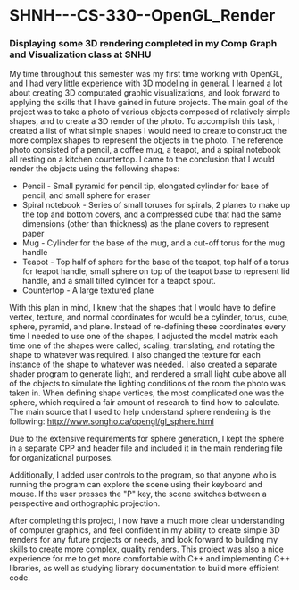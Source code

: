 # SHNH---CS-330--OpenGL_Render
### Displaying some 3D rendering completed in my Comp Graph and Visualization class at SNHU
My time throughout this semester was my first time working with OpenGL, and I had very little experience with 3D modeling in general. I learned a lot about creating 3D computated graphic visualizations, and look forward to applying the skills that I have gained in future projects. 
The main goal of the project was to take a photo of various objects composed of relatively simple shapes, and to create a 3D render of the photo. To accomplish this task, I created a list of what simple shapes I would need to create to construct the more complex shapes to represent the objects in the photo.
The reference photo consisted of a pencil, a coffee mug, a teapot, and a spiral notebook all resting on a kitchen countertop. I came to the conclusion that I would render the objects using the following shapes:

* Pencil - Small pyramid for pencil tip, elongated cylinder for base of pencil, and small sphere for eraser
* Spiral notebook - Series of small toruses for spirals, 2 planes to make up the top and bottom covers, and a compressed cube that had the same dimensions (other than thickness) as the plane covers to represent paper
* Mug - Cylinder for the base of the mug, and a cut-off torus for the mug handle
* Teapot - Top half of sphere for the base of the teapot, top half of a torus for teapot handle, small sphere on top of the teapot base to represent lid handle, and a small tilted cylinder for a teapot spout.
* Countertop - A large textured plane
  
With this plan in mind, I knew that the shapes that I would have to define vertex, texture, and normal coordinates for would be a cylinder, torus, cube, sphere, pyramid, and plane. Instead of re-defining these coordinates every time I needed to use one of the shapes, I adjusted the model matrix each time one of the shapes were called, scaling, translating, and rotating the shape to whatever was required. I also changed the texture for each instance of the shape to whatever was needed. I also created a separate shader program to generate light, and rendered a small light cube above all of the objects to simulate the lighting conditions of the room the photo was taken in. When defining shape vertices, the most complicated one was the sphere, which required a fair amount of research to find how to calculate. The main source that I used to help understand sphere rendering is the following:
http://www.songho.ca/opengl/gl_sphere.html

Due to the extensive requirements for sphere generation, I kept the sphere in a separate CPP and header file and included it in the main rendering file for organizational purposes. 

Additionally, I added user controls to the program, so that anyone who is running the program can explore the scene using their keyboard and mouse. If the user presses the "P" key, the scene switches between a perspective and orthographic projection. 

After completing this project, I now have a much more clear understanding of computer graphics, and feel confident in my ability to create simple 3D renders for any future projects or needs, and look forward to building my skills to create more complex, quality renders. This project was also a nice experience for me to get more comfortable with C++ and implementing C++ libraries, as well as studying library documentation to build more efficient code. 

